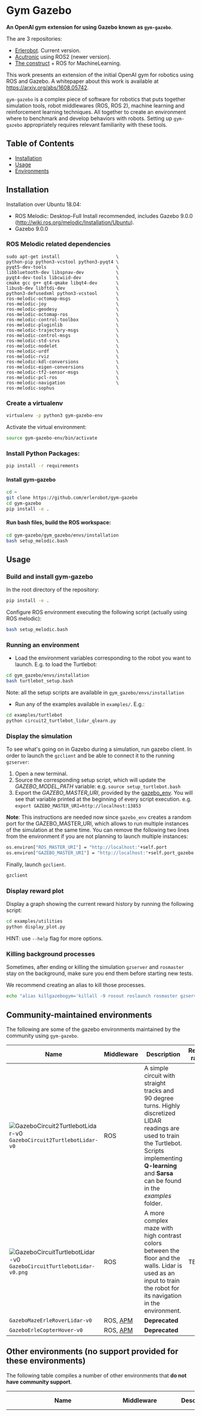 # Gym Gazebo

**An OpenAI gym extension for using Gazebo known as `gym-gazebo`**.

The are 3 repositories:

- [Erlerobot](https://github.com/erlerobot/gym-gazebo). Current version.
- [Acutronic](https://github.com/AcutronicRobotics/gym-gazebo2) using ROS2 (newer version).
- [The construct](https://www.theconstructsim.com/machine-learning-openai-gym-ros-development-studio-2/) + ROS for MachineLearning.

This work presents an extension of the initial OpenAI gym for robotics using ROS and Gazebo. A whitepaper about this work is available at https://arxiv.org/abs/1608.05742.

`gym-gazebo` is a complex piece of software for robotics that puts together simulation tools, robot middlewares (ROS, ROS 2), machine learning and reinforcement learning techniques. All together to create an environment where to benchmark and develop behaviors with robots. Setting up `gym-gazebo` appropriately requires relevant familiarity with these tools.

## Table of Contents

- [Installation](#installation)
- [Usage](#usage)
- [Environments](#community-maintained-environments)

## Installation

Installation over Ubuntu 18.04:

- ROS Melodic: Desktop-Full Install recommended, includes Gazebo 9.0.0 (http://wiki.ros.org/melodic/Installation/Ubuntu).
- Gazebo 9.0.0

### ROS Melodic related dependencies

```
sudo apt-get install                     \
python-pip python3-vcstool python3-pyqt4 \
pyqt5-dev-tools                          \
libbluetooth-dev libspnav-dev            \
pyqt4-dev-tools libcwiid-dev             \
cmake gcc g++ qt4-qmake libqt4-dev       \
libusb-dev libftdi-dev                   \
python3-defusedxml python3-vcstool       \
ros-melodic-octomap-msgs                 \
ros-melodic-joy                          \
ros-melodic-geodesy                      \
ros-melodic-octomap-ros                  \
ros-melodic-control-toolbox              \
ros-melodic-pluginlib	                 \
ros-melodic-trajectory-msgs              \
ros-melodic-control-msgs                 \
ros-melodic-std-srvs 	                 \
ros-melodic-nodelet                      \
ros-melodic-urdf                         \
ros-melodic-rviz                         \
ros-melodic-kdl-conversions              \
ros-melodic-eigen-conversions            \
ros-melodic-tf2-sensor-msgs              \
ros-melodic-pcl-ros                      \
ros-melodic-navigation                   \
ros-melodic-sophus
```

### Create a virtualenv

```bash
virtualenv -p python3 gym-gazebo-env
```

Activate the virtual environment:

```bash
source gym-gazebo-env/bin/activate
```

### Install Python Packages:

```bash
pip install -r requirements
```

#### Install gym-gazebo

```bash
cd ~
git clone https://github.com/erlerobot/gym-gazebo
cd gym-gazebo
pip install -e .
```

#### Run bash files, build the ROS workspace:

```bash
cd gym-gazebo/gym_gazebo/envs/installation
bash setup_melodic.bash
```



## Usage

### Build and install gym-gazebo

In the root directory of the repository:

```bash
pip install -e .
```

Configure ROS environment executing the following script (actually using ROS melodic):

```bash
bash setup_melodic.bash
```

### Running an environment

- Load the environment variables corresponding to the robot you want to launch. E.g. to load the Turtlebot:

```bash
cd gym_gazebo/envs/installation
bash turtlebot_setup.bash
```

Note: all the setup scripts are available in `gym_gazebo/envs/installation`

- Run any of the examples available in `examples/`. E.g.:

```bash
cd examples/turtlebot
python circuit2_turtlebot_lidar_qlearn.py
```

### Display the simulation

To see what's going on in Gazebo during a simulation, run gazebo client. In order to launch the `gzclient` and be able to connect it to the running `gzserver`:

1. Open a new terminal.
2. Source the corresponding setup script, which will update the _GAZEBO_MODEL_PATH_ variable: e.g. `source setup_turtlebot.bash`
3. Export the _GAZEBO_MASTER_URI_, provided by the [gazebo_env](https://github.com/erlerobot/gym-gazebo/blob/7c63c16532f0d8b9acf73663ba7a53f248021453/gym_gazebo/envs/gazebo_env.py#L33). You will see that variable printed at the beginning of every script execution. e.g. `export GAZEBO_MASTER_URI=http://localhost:13853`

**Note**: This instructions are needed now since `gazebo_env` creates a random port for the GAZEBO_MASTER_URI, which allows to run multiple instances of the simulation at the same time. You can remove the following two lines from the environment if you are not planning to launch multiple instances:

```bash
os.environ["ROS_MASTER_URI"] = "http://localhost:"+self.port
os.environ["GAZEBO_MASTER_URI"] = "http://localhost:"+self.port_gazebo
```

Finally, launch `gzclient`.

```bash
gzclient
```

### Display reward plot

Display a graph showing the current reward history by running the following script:

```bash
cd examples/utilities
python display_plot.py
```

HINT: use `--help` flag for more options.

### Killing background processes

Sometimes, after ending or killing the simulation `gzserver` and `rosmaster` stay on the background, make sure you end them before starting new tests.

We recommend creating an alias to kill those processes.

```bash
echo "alias killgazebogym='killall -9 rosout roslaunch rosmaster gzserver nodelet robot_state_publisher gzclient'" >> ~/.bashrc
```


## Community-maintained environments

The following are some of the gazebo environments maintained by the community using `gym-gazebo`.

| Name                                                         | Middleware                                         | Description                                                  | Reward range |
| ------------------------------------------------------------ | -------------------------------------------------- | ------------------------------------------------------------ | ------------ |
| ![GazeboCircuit2TurtlebotLidar-v0](imgs/GazeboCircuit2TurtlebotLidar-v0.png)`GazeboCircuit2TurtlebotLidar-v0` | ROS                                                | A simple circuit with straight tracks and 90 degree turns. Highly discretized LIDAR readings are used to train the Turtlebot. Scripts implementing **Q-learning** and **Sarsa** can be found in the _examples_ folder. |              |
| ![GazeboCircuitTurtlebotLidar-v0](imgs/GazeboCircuitTurtlebotLidar-v0.png)`GazeboCircuitTurtlebotLidar-v0.png` | ROS                                                | A more complex maze  with high contrast colors between the floor and the walls. Lidar is used as an input to train the robot for its navigation in the environment. | TBD          |
| `GazeboMazeErleRoverLidar-v0`                                | ROS, [APM](https://github.com/erlerobot/ardupilot) | **Deprecated**                                               |              |
| `GazeboErleCopterHover-v0`                                   | ROS, [APM](https://github.com/erlerobot/ardupilot) | **Deprecated**                                               |              |

## Other environments (no support provided for these environments)

The following table compiles a number of other environments that **do not have
community support**.

| Name                                                         | Middleware | Description                                                  | Observation Space | Action Space | Reward range                                                 |
| ------------------------------------------------------------ | ---------- | ------------------------------------------------------------ | ----------------- | ------------ | ------------------------------------------------------------ |
| ![cartpole-v0.png](imgs/cartpole.jpg)`GazeboCartPole-v0`     | ROS        |                                                              | Discrete(4,)      | Discrete(2,) | 1) Pole Angle is more than ±12° 2)Cart Position is more than ±2.4 (center of the cart reaches the edge of the display) 3) Episode length is greater than 200 |
| ![GazeboModularArticulatedArm4DOF-v1.png](imgs/GazeboModularArticulatedArm4DOF-v1.jpg)`GazeboModularArticulatedArm4DOF-v1` | ROS        | This environment present a modular articulated arm robot with a two finger gripper at its end pointing towards the workspace of the robot. | Box(10,)          | Box(3,)      | (-1, 1) [`if rmse<5 mm 1 - rmse else reward=-rmse`]          |
| ![GazeboModularScara4DOF-v3.png](imgs/GazeboModularScara4DOF-v3.png)`GazeboModularScara4DOF-v3` | ROS        | This environment present a modular SCARA robot with a range finder at its end pointing towards the workspace of the robot. The goal of this environment is defined to reach the center of the "O" from the "H-ROS" logo within the workspace. This environment compared to `GazeboModularScara3DOF-v2` is not pausing the Gazebo simulation and is tested in algorithms that solve continuous action space (PPO1 and ACKTR from baselines).This environment uses `slowness=1` and matches the delay between actions/observations to this value (slowness). In other words, actions are taken at "1/slowness" rate. | Box(10,)          | Box(3,)      | (-1, 1) [`if rmse<5 mm 1 - rmse else reward=-rmse`]          |
| ![GazeboModularScara3DOF-v3.png](imgs/GazeboModularScara3DOF-v3.png)`GazeboModularScara3DOF-v3` | ROS        | This environment present a modular SCARA robot with a range finder at its end pointing towards the workspace of the robot. The goal of this environment is defined to reach the center of the "O" from the "H-ROS" logo within the workspace. This environment compared to `GazeboModularScara3DOF-v2` is not pausing the Gazebo simulation and is tested in algorithms that solve continuous action space (PPO1 and ACKTR from baselines).This environment uses `slowness=1` and matches the delay between actions/observations to this value (slowness). In other words, actions are taken at "1/slowness" rate. | Box(9,)           | Box(3,)      | (-1, 1) [`if rmse<5 mm 1 - rmse else reward=-rmse`]          |
| ![GazeboModularScara3DOF-v2.png](imgs/GazeboModularScara3DOF-v2.png)`GazeboModularScara3DOF-v2` | ROS        | This environment present a modular SCARA robot with a range finder at its end pointing towards the workspace of the robot. The goal of this environment is defined to reach the center of the "O" from the "H-ROS" logo within the workspace. Reset function is implemented in a way that gives the robot 1 second to reach the "initial position". | Box(9,)           | Box(3,)      | (0, 1) [1 - rmse]                                            |
| ![GazeboModularScara3DOF-v1.png](imgs/GazeboModularScara3DOF-v1.png)`GazeboModularScara3DOF-v1` | ROS        | **Deprecated**                                               |                   |              | TBD                                                          |
| ![GazeboModularScara3DOF-v0.png](imgs/GazeboModularScara3DOF-v0.png)`GazeboModularScara3DOF-v0` | ROS        | **Deprecated**                                               |                   |              |                                                              |
| ![ariac_pick.jpg](imgs/ariac_pick.jpg)`ARIACPick-v0`         | ROS        |                                                              |                   |              |                                                              |



## FAQ

Other possible libraries. Maybe these packages are necessary.

```bash
sudo apt install libosmesa6-dev
sudo apt install meshlab
sudo apt install libsdl1.2-dev
sudo apt-get install python3-empy
```

